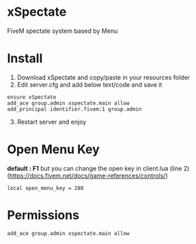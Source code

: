 # xSpectate
FiveM spectate system based by Menu
# Install
1. Download xSpectate and copy/paste in your resources folder
2. Edit server.cfg and add below text/code and save it
```
ensure xSpectate
add_ace group.admin xspectate.main allow
add_principal identifier.fivem:1 group.admin
```
3. Restart server and enjoy
# Open Menu Key
**default : F1** but you can change the open key in client.lua (line 2) (https://docs.fivem.net/docs/game-references/controls/)
```
local open_menu_key = 288
```
# Permissions
```
add_ace group.admin xspectate.main allow
```
